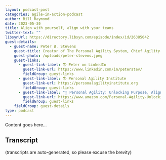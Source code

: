 ```yaml
---
layout: podcast-post
categories: agile-in-action-podcast
author: Bill Raymond
date: 2023-05-30
title: Align with yourself, align with your teams
twitter-text: ""
libsynUrl: https://directory.libsyn.com/episode/index/id/26385042
guest-details:
  - guest-name: Peter B. Stevens
    guest-title: Creator of The Personal Agility System, Chief Agility Officer,  Author,  and Keynote Speaker
    guest-photo: /uploads/peter-stevens.jpeg
    guest-links:
      - guest-link-label: 🌎 Peter on LinkedIn
        guest-link-url: https://www.linkedin.com/in/peterstev/
        fieldGroup: guest-links
      - guest-link-label: 🌎 Personal Agility Institute
        guest-link-url: https://personalagilityinstitute.org
        fieldGroup: guest-links
      - guest-link-label: "📖 Personal Agility: Unlocking Purpose, Alignment, and Transformation"
        guest-link-url: https://www.amazon.com/Personal-Agility-Unlocking-Alignment-Transformation/dp/1957600152/ref=asc_df_1957600152/?tag=hyprod-20&linkCode=df0&hvadid=632124635211&hvpos=&hvnetw=g&hvrand=11016710315048867739&hvpone=&hvptwo=&hvqmt=&hvdev=c&hvdvcmdl=&hvlocint=&hvlocphy=1014221&hvtargid=pla-1928678400185&psc=1
        fieldGroup: guest-links
    fieldGroup: guest-details
type: podcast
---
```

Content goes here...

## Transcript
(transcripts are auto-generated, so please excuse the brevity)
